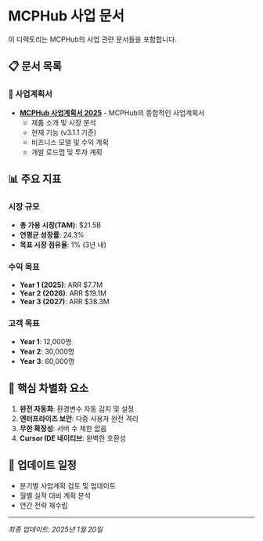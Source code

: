 # MCPHub 사업 문서

이 디렉토리는 MCPHub의 사업 관련 문서들을 포함합니다.

## 📋 문서 목록

### 🎯 사업계획서
- **[MCPHub 사업계획서 2025](./mcphub-business-plan-2025.md)** - MCPHub의 종합적인 사업계획서
  - 제품 소개 및 시장 분석
  - 현재 기능 (v3.1.1 기준)
  - 비즈니스 모델 및 수익 계획
  - 개발 로드맵 및 투자 계획

## 📊 주요 지표

### 시장 규모
- **총 가용 시장(TAM)**: $21.5B
- **연평균 성장률**: 24.3%
- **목표 시장 점유율**: 1% (3년 내)

### 수익 목표
- **Year 1 (2025)**: ARR $7.7M
- **Year 2 (2026)**: ARR $19.1M  
- **Year 3 (2027)**: ARR $38.3M

### 고객 목표
- **Year 1**: 12,000명
- **Year 2**: 30,000명
- **Year 3**: 60,000명

## 🚀 핵심 차별화 요소

1. **완전 자동화**: 환경변수 자동 감지 및 설정
2. **엔터프라이즈 보안**: 다중 사용자 완전 격리
3. **무한 확장성**: 서버 수 제한 없음
4. **Cursor IDE 네이티브**: 완벽한 호환성

## 📅 업데이트 일정

- 분기별 사업계획 검토 및 업데이트
- 월별 실적 대비 계획 분석
- 연간 전략 재수립

---

*최종 업데이트: 2025년 1월 20일*
